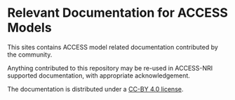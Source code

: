 # Relevant Documentation for ACCESS Models

This sites contains ACCESS model related documentation contributed by the community.

Anything contributed to this repository may be re-used in ACCESS-NRI supported documentation, with appropriate acknowledgement.

The documentation is distributed under a [CC-BY 4.0 license](License).